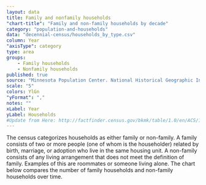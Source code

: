 ```yaml
---
layout: data
title: Family and nonfamily households
"chart-title": "Family and non-family households by decade"
category: "population-and-households"
data: "decennial-census/households_by_type.csv"
column: Year
"axisType": category
type: area
groups:
    - Family households
    - Nonfamily households
published: true
source: "Minnesota Population Center. National Historical Geographic Information System: Version 2.0. Minneapolis, MN: University of Minnesota 2011."
scale: "5"
colors: YlGn
"yFormat": ","
notes: ""
xLabel: Year
yLabel: Households
#Update from Here: http://factfinder.census.gov/bkmk/table/1.0/en/ACS/14_5YR/S1101/0500000US06075
---
```


The census categorizes households as either family or non-family. A family consists of two or more people (one of whom is the householder) related by birth, marriage, or adoption who live in the same housing unit. A non-family consists of any living arrangement that does not meet the definition of family. Examples of this are roommates or someone living alone.   The chart below compares the number of family households and non-family households over time.
